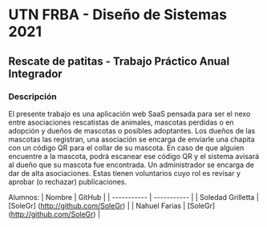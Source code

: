 # UTN FRBA - Diseño de Sistemas 2021
## Rescate de patitas - Trabajo Práctico Anual Integrador

### Descripción
El presente trabajo es una aplicación web SaaS pensada para ser el nexo entre asociaciones rescatistas de animales,
mascotas perdidas o en adopción y dueños de mascotas o posibles adoptantes.
Los dueños de las mascotas las registran, una asociación se encarga de enviarle una chapita con un código QR para
el collar de su mascota. En caso de que alguien encuentre a la mascota, podrá escanear ese código QR y el sistema avisará al
dueño que su mascota fue encontrada.
Un administrador se encarga de dar de alta asociaciones. Estas tienen voluntarios cuyo rol es revisar y aprobar (o rechazar) publicaciones.

Alumnos:
| Nombre      | GitHub |
| ----------- | ----------- |
| Soledad Grilletta      | [SoleGr] (http://github.com/SoleGr)       |
| Nahuel Farias   | [SoleGr] (http://github.com/SoleGr)         |
